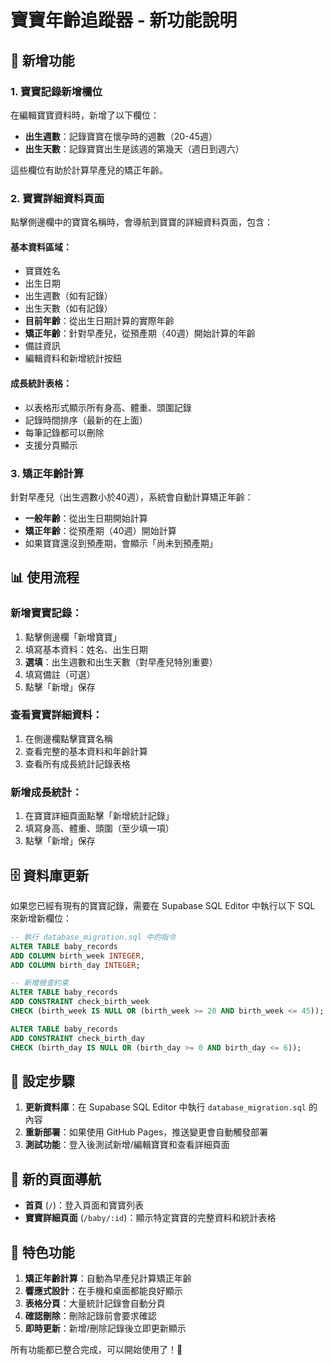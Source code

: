 # 寶寶年齡追蹤器 - 新功能說明

## 🎉 新增功能

### 1. 寶寶記錄新增欄位

在編輯寶寶資料時，新增了以下欄位：

- **出生週數**：記錄寶寶在懷孕時的週數（20-45週）
- **出生天數**：記錄寶寶出生是該週的第幾天（週日到週六）

這些欄位有助於計算早產兒的矯正年齡。

### 2. 寶寶詳細資料頁面

點擊側邊欄中的寶寶名稱時，會導航到寶寶的詳細資料頁面，包含：

#### 基本資料區域：

- 寶寶姓名
- 出生日期
- 出生週數（如有記錄）
- 出生天數（如有記錄）
- **目前年齡**：從出生日期計算的實際年齡
- **矯正年齡**：針對早產兒，從預產期（40週）開始計算的年齡
- 備註資訊
- 編輯資料和新增統計按鈕

#### 成長統計表格：

- 以表格形式顯示所有身高、體重、頭圍記錄
- 記錄時間排序（最新的在上面）
- 每筆記錄都可以刪除
- 支援分頁顯示

### 3. 矯正年齡計算

針對早產兒（出生週數小於40週），系統會自動計算矯正年齡：

- **一般年齡**：從出生日期開始計算
- **矯正年齡**：從預產期（40週）開始計算
- 如果寶寶還沒到預產期，會顯示「尚未到預產期」

## 📊 使用流程

### 新增寶寶記錄：

1. 點擊側邊欄「新增寶寶」
2. 填寫基本資料：姓名、出生日期
3. **選填**：出生週數和出生天數（對早產兒特別重要）
4. 填寫備註（可選）
5. 點擊「新增」保存

### 查看寶寶詳細資料：

1. 在側邊欄點擊寶寶名稱
2. 查看完整的基本資料和年齡計算
3. 查看所有成長統計記錄表格

### 新增成長統計：

1. 在寶寶詳細頁面點擊「新增統計記錄」
2. 填寫身高、體重、頭圍（至少填一項）
3. 點擊「新增」保存

## 🗄️ 資料庫更新

如果您已經有現有的寶寶記錄，需要在 Supabase SQL Editor 中執行以下 SQL 來新增新欄位：

```sql
-- 執行 database_migration.sql 中的指令
ALTER TABLE baby_records
ADD COLUMN birth_week INTEGER,
ADD COLUMN birth_day INTEGER;

-- 新增檢查約束
ALTER TABLE baby_records
ADD CONSTRAINT check_birth_week
CHECK (birth_week IS NULL OR (birth_week >= 20 AND birth_week <= 45));

ALTER TABLE baby_records
ADD CONSTRAINT check_birth_day
CHECK (birth_day IS NULL OR (birth_day >= 0 AND birth_day <= 6));
```

## 🔧 設定步驟

1. **更新資料庫**：在 Supabase SQL Editor 中執行 `database_migration.sql` 的內容
2. **重新部署**：如果使用 GitHub Pages，推送變更會自動觸發部署
3. **測試功能**：登入後測試新增/編輯寶寶和查看詳細頁面

## 📱 新的頁面導航

- **首頁** (`/`)：登入頁面和寶寶列表
- **寶寶詳細頁面** (`/baby/:id`)：顯示特定寶寶的完整資料和統計表格

## 🎯 特色功能

1. **矯正年齡計算**：自動為早產兒計算矯正年齡
2. **響應式設計**：在手機和桌面都能良好顯示
3. **表格分頁**：大量統計記錄會自動分頁
4. **確認刪除**：刪除記錄前會要求確認
5. **即時更新**：新增/刪除記錄後立即更新顯示

所有功能都已整合完成，可以開始使用了！🎉
